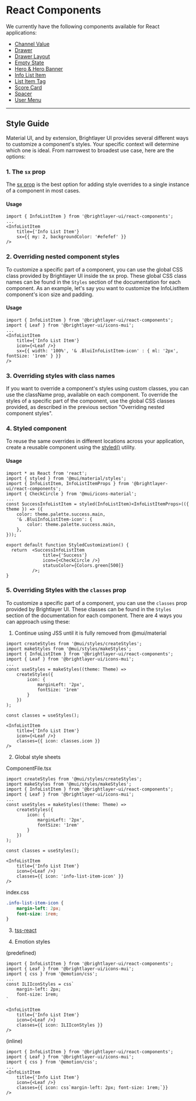 # React Components

We currently have the following components available for React applications:

-   [Channel Value](https://github.com/brightlayer-ui/react-component-library/blob/dev/docs/ChannelValue.md)
-   [Drawer](https://github.com/brightlayer-ui/react-component-library/blob/dev/docs/Drawer.md)
-   [Drawer Layout](https://github.com/brightlayer-ui/react-component-library/blob/dev/docs/DrawerLayout.md)
-   [Empty State](https://github.com/brightlayer-ui/react-component-library/blob/dev/docs/EmptyState.md)
-   [Hero & Hero Banner](https://github.com/brightlayer-ui/react-component-library/blob/dev/docs/Hero.md)
-   [Info List Item](https://github.com/brightlayer-ui/react-component-library/blob/dev/docs/InfoListItem.md)
-   [List Item Tag](https://github.com/brightlayer-ui/react-component-library/blob/dev/docs/ListItemTag.md)
-   [Score Card](https://github.com/brightlayer-ui/react-component-library/blob/dev/docs/ScoreCard.md)
-   [Spacer](https://github.com/brightlayer-ui/react-component-library/blob/dev/docs/Spacer.md)
-   [User Menu](https://github.com/brightlayer-ui/react-component-library/blob/dev/docs/UserMenu.md)

---

## Style Guide

Material UI, and by extension, Brightlayer UI provides several different ways to customize a component's styles. Your specific context will determine which one is ideal. From narrowest to broadest use case, here are the options:

### 1. The `sx` prop

The [sx prop](https://mui.com/system/basics/#the-sx-prop) is the best option for adding style overrides to a single instance of a component in most cases.

#### Usage

```tsx
import { InfoListItem } from '@brightlayer-ui/react-components';
...
<InfoListItem
    title={'Info List Item'}
    sx={{ my: 2, backgroundColor: '#efefef' }}
/>
```

### 2. Overriding nested component styles

To customize a specific part of a component, you can use the global CSS class provided by Brightlayer UI inside the sx prop. These global CSS class names can be found in the `Styles` section of the documentation for each component. As an example, let's say you want to customize the InfoListItem component's icon size and padding.

#### Usage

```tsx
import { InfoListItem } from '@brightlayer-ui/react-components';
import { Leaf } from '@brightlayer-ui/icons-mui';
...
<InfoListItem
    title={'Info List Item'}
    icon={<Leaf />}
    sx={{ width: '100%', '& .BluiInfoListItem-icon' : { ml: '2px', fontSize: '1rem' } }}
/>
```

### 3. Overriding styles with class names

If you want to override a component's styles using custom classes, you can use the className prop, available on each component. To override the styles of a specific part of the component, use the global CSS classes provided, as described in the previous section "Overriding nested component styles".

### 4. Styled component

To reuse the same overrides in different locations across your application, create a reusable component using the [styled()](https://mui.com/system/styled/) utility.

#### Usage

```tsx
import * as React from 'react';
import { styled } from '@mui/material/styles';
import { InfoListItem, InfoListItemProps } from '@brightlayer-ui/react-components';
import { CheckCircle } from '@mui/icons-material';
...
const SuccessInfoListItem = styled(InfoListItem)<InfoListItemProps>(({ theme }) => ({
    color: theme.palette.success.main,
    '& .BluiInfoListItem-icon': {
        color: theme.palette.success.main,
    },
}));

export default function StyledCustomization() {
  return  <SuccessInfoListItem
              title={'Success'}
              icon={<CheckCircle />}
              statusColor={Colors.green[500]}
          />;
}
```

### 5. Overriding Styles with the `classes` prop

To customize a specific part of a component, you can use the `classes` prop provided by Brightlayer UI. These classes can be found in the `Styles` section of the documentation for each component. There are 4 ways you can approach using these:

1. Continue using JSS until it is fully removed from @mui/material

```tsx
import createStyles from '@mui/styles/createStyles';
import makeStyles from '@mui/styles/makeStyles';
import { InfoListItem } from '@brightlayer-ui/react-components';
import { Leaf } from '@brightlayer-ui/icons-mui';
...
const useStyles = makeStyles((theme: Theme) =>
    createStyles({
        icon: {
            marginLeft: '2px',
            fontSize: '1rem'
        }
    })
);

const classes = useStyles();

<InfoListItem
    title={'Info List Item'}
    icon={<Leaf />}
    classes={{ icon: classes.icon }}
/>
```

2. Global style sheets

ComponentFile.tsx

```tsx
import createStyles from '@mui/styles/createStyles';
import makeStyles from '@mui/styles/makeStyles';
import { InfoListItem } from '@brightlayer-ui/react-components';
import { Leaf } from '@brightlayer-ui/icons-mui';
...
const useStyles = makeStyles((theme: Theme) =>
    createStyles({
        icon: {
            marginLeft: '2px',
            fontSize: '1rem'
        }
    })
);

const classes = useStyles();

<InfoListItem
    title={'Info List Item'}
    icon={<Leaf />}
    classes={{ icon: 'info-list-item-icon' }}
/>
```

index.css

```css
.info-list-item-icon {
    margin-left: 2px;
    font-size: 1rem;
}
```

3. [tss-react](https://mui.com/material-ui/migration/migrating-from-jss/#2-use-tss-react)

4. Emotion styles

(predefined)

```tsx
import { InfoListItem } from '@brightlayer-ui/react-components';
import { Leaf } from '@brightlayer-ui/icons-mui';
import { css } from '@emotion/css';
...
const ILIIconStyles = css`
    margin-left: 2px;
    font-size: 1rem;
`

<InfoListItem
    title={'Info List Item'}
    icon={<Leaf />}
    classes={{ icon: ILIIconStyles }}
/>
```

(inline)

```tsx
import { InfoListItem } from '@brightlayer-ui/react-components';
import { Leaf } from '@brightlayer-ui/icons-mui';
import { css } from '@emotion/css';
...
<InfoListItem
    title={'Info List Item'}
    icon={<Leaf />}
    classes={{ icon: css`margin-left: 2px; font-size: 1rem;`}}
/>
```
